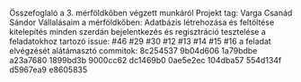 Összefoglaló a 3. mérföldkőben végzett munkáról
Projekt tag: Varga Csanád Sándor
	Vállalásaim a mérföldkőben:
		Adatbázis létrehozása és feltöltése
		kitelepítés minden szerdán
		bejelentkezés és regisztráció tesztelése
	a feladatokhoz tartozó issue:
		#46
		#29
		#30
		#12
		#13
		#14
		#15
		#16
	a feladat elvégzését alátámasztó commitok:
		8c254537
		9b04d606
		1a79bdbe
		a23a7680
		1899bd3b
		9000cc62
		dc1469b0
		0ae5e2ec
		104dba57
		554d134f
		d5967ea9
		e8605835